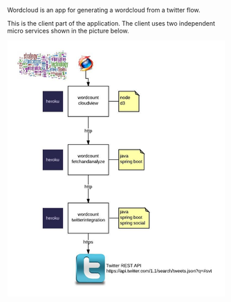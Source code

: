 Wordcloud is an app for generating a wordcloud from a twitter flow. 

This is the client part of the application. The client uses two independent micro services shown in the picture below.

![alt_tag](https://raw.githubusercontent.com/johanlofstrand/wordcloudview/master/WordCount.jpeg)
